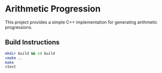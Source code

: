 # Arithmetic Progression

This project provides a simple C++ implementation for generating arithmetic progressions.

## Build Instructions
```sh
mkdir build && cd build
cmake ..
make
ctest
```
